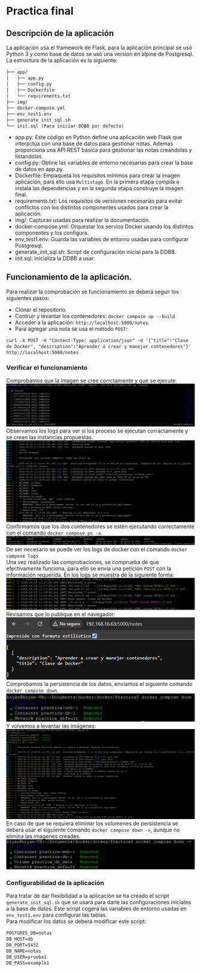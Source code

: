 # Practica final
## Descripción de la aplicación
La aplicación usa el framework de Flask, para la aplicación principal se usó Python 3 y como base de datos se usó una version en alpine de Postgresql.  
La estructura de la aplicación es la siguiente:  
```
├── app/
│   ├── app.py
│   ├── config.py
│   ├── Dockerfile
│   └── requirements.txt
├── img/
├── docker-compose.yml
├── env_test1.env
├── generate_init_sql.sh
└── init.sql (Para iniciar DDBB por defecto)
```
- app.py: Este código en Python define una aplicación web Flask que interactúa con una base de datos para gestionar notas. Ademas proporciona una API REST básica para gestionar las notas creandolas y listandolas.   
- config.py: Obtine las variables de entorno necesarias para crear la base de datos en app.py.
- Dockerfile: Empaqueta los requisitos mínimos para crear la imagen aplicación, para ello usa `Multistage`. En la primera etapa compila e instala las dependencias y en la segunda etapa construye la imagen final. 
- requirements.txt: Los requisitos de versiones necesarias para evitar conflictos con los distintos componentes usados para crear la aplicación.
- img/: Capturas usadas para realizar la documentación.  
- docker-compose.yml: Orquestar los servios Docker usando los distintos componentes y los configura.  
- env_test1.env: Guarda las variables de entorno usadas para configurar Postgresql.
- generate_init_sql.sh: Script de configuración inicial para la DDBB. 
- init.sql: Inicializa la DDBB a usar.
## Funcionamiento de la aplicación.
Para realizar la comprobación se funcionamiento se deberá seguir los siguientes pasos:  
- Clonar el repositorio.
- Contruir y levantar los contenedores: `docker compose up --build`
- Acceder a la aplicación: `http://localhost:5000/notes`.
- Para agregar una nota se usa el método `POST`: 
```
curl -X POST -H "Content-Type: application/json" -d '{"title":"Clase de Docker", "description":"Aprender a crear y manejar contenedores"}' http://localhost:5000/notes
``` 
### Verificar el funcionamiento
Comprobamos que la imagen se cree corrctamente y que se ejecute.  
![Constuir la imagen y ejecutalo.](./img/constuir_image_ejecutar.png)  
Observamos los logs para ver si los proceso se ejecutan corractamente y se crean las instancias propuestas.  
![Log de las instancias.](./img/log_instancias_imagen.png)  
Confirmamos que los dos contenedores se estén ejecutando correctamente con el comando `docker compose ps -a`.  
![Levantar las imágenes.](./img/Ejecucion.png)  
De ser necesario se puede ver los logs de docker con el comando `docker compose logs`  
Una vez realizado las comprobaciones, se comprueba de que efectivamente funciona, para ello se envía una petición `POST` con la información requerida. En los logs se muestra de la siguiente forma:  
![Log de la entrada realizada.](./img/log_post.png)  
Revisamos que lo publique en el navegador:  
![Vista del navegador.](./img/check_web.png)  
Comprobamos la persistencia de los datos, enviamos el siguiente comando `docker compose down`.   
![Parar la ejecución de las imágenes.](./img/compose_down.png)  
Y volvemos a levantar las imágenes:  
![Levantar la imagen.](./img/compose_up.png)  
En caso de que se requiera eliminar los volumenes de persistencia se deberá usar el siguiente comando `docker compose down -v`, aunque no elimina las imagenes creadas.   
![Eliminar las instacias y los volumenes.](./img/eliminar_volumenes.png)  

### Configurabilidad de la aplicación
Para tratar de dar flexibilidad a la aplicación se ha creado el script `generate_init_sql.sh` que se usará para darle las configuraciones iniciales a la base de datos. Este script cogerá las variables de entorno usadas en `env_test1.env` para configurar las tablas.  
Para modificar los datos se deberá modificar este script:
```
POSTGRES_DB=notas
DB_HOST=db
DB_PORT=5432
DB_NAME=notas
DB_USER=prueba1
DB_PASS=example1
```